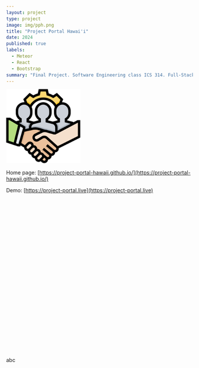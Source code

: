```yaml
---
layout: project
type: project
image: img/pph.png
title: "Project Portal Hawai'i"
date: 2024
published: true
labels:
  - Meteor
  - React
  - Bootstrap
summary: "Final Project. Software Engineering class ICS 314. Full-Stack web application for project collection, proposal, and showcase."
---
```

<img width="200px" class="rounded float-start pe-4" src="../img/pph.png">

Home page:
[https://project-portal-hawaii.github.io/](https://project-portal-hawaii.github.io/)

Demo:
[https://project-portal.live](https://project-portal.live)
<br />
<br />
<br />
<br />
<br />
<br />
<br />
<br />
<br />
<br />
<br />
<br />
<br />
<br />
<br />
<br />
<br />
<br />
<br />
<br />
<br />
<br />
<br />
<br />
<br />
<br />
<br />
abc
